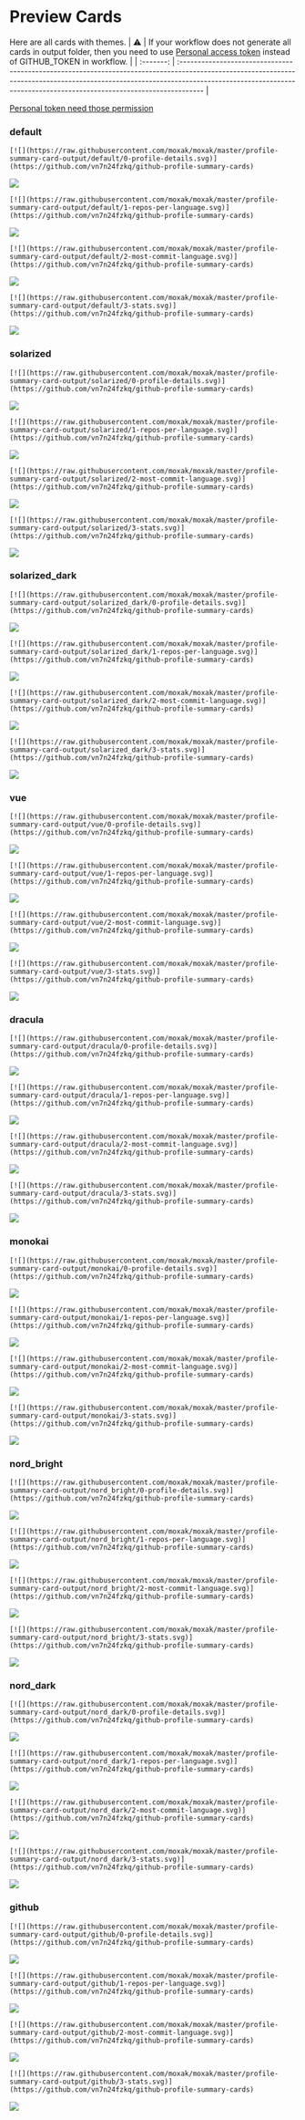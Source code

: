 
# Preview Cards

Here are all cards with themes.
| :warning: | If your workflow does not generate all cards in output folder, then you need to use [Personal access token](https://docs.github.com/en/actions/configuring-and-managing-workflows/creating-and-storing-encrypted-secrets) instead of GITHUB_TOKEN in workflow. |
| :-------: | :------------------------------------------------------------------------------------------------------------------------------------------------------------------------------------------------------------------------------------------------ |

[Personal token need those permission](https://github.com/vn7n24fzkq/github-profile-summary-cards/wiki/Personal-access-token-permissions)


### default


```
[![](https://raw.githubusercontent.com/moxak/moxak/master/profile-summary-card-output/default/0-profile-details.svg)](https://github.com/vn7n24fzkq/github-profile-summary-cards)
```
![](https://raw.githubusercontent.com/moxak/moxak/master/profile-summary-card-output/default/0-profile-details.svg)


```
[![](https://raw.githubusercontent.com/moxak/moxak/master/profile-summary-card-output/default/1-repos-per-language.svg)](https://github.com/vn7n24fzkq/github-profile-summary-cards)
```
![](https://raw.githubusercontent.com/moxak/moxak/master/profile-summary-card-output/default/1-repos-per-language.svg)


```
[![](https://raw.githubusercontent.com/moxak/moxak/master/profile-summary-card-output/default/2-most-commit-language.svg)](https://github.com/vn7n24fzkq/github-profile-summary-cards)
```
![](https://raw.githubusercontent.com/moxak/moxak/master/profile-summary-card-output/default/2-most-commit-language.svg)


```
[![](https://raw.githubusercontent.com/moxak/moxak/master/profile-summary-card-output/default/3-stats.svg)](https://github.com/vn7n24fzkq/github-profile-summary-cards)
```
![](https://raw.githubusercontent.com/moxak/moxak/master/profile-summary-card-output/default/3-stats.svg)


### solarized


```
[![](https://raw.githubusercontent.com/moxak/moxak/master/profile-summary-card-output/solarized/0-profile-details.svg)](https://github.com/vn7n24fzkq/github-profile-summary-cards)
```
![](https://raw.githubusercontent.com/moxak/moxak/master/profile-summary-card-output/solarized/0-profile-details.svg)


```
[![](https://raw.githubusercontent.com/moxak/moxak/master/profile-summary-card-output/solarized/1-repos-per-language.svg)](https://github.com/vn7n24fzkq/github-profile-summary-cards)
```
![](https://raw.githubusercontent.com/moxak/moxak/master/profile-summary-card-output/solarized/1-repos-per-language.svg)


```
[![](https://raw.githubusercontent.com/moxak/moxak/master/profile-summary-card-output/solarized/2-most-commit-language.svg)](https://github.com/vn7n24fzkq/github-profile-summary-cards)
```
![](https://raw.githubusercontent.com/moxak/moxak/master/profile-summary-card-output/solarized/2-most-commit-language.svg)


```
[![](https://raw.githubusercontent.com/moxak/moxak/master/profile-summary-card-output/solarized/3-stats.svg)](https://github.com/vn7n24fzkq/github-profile-summary-cards)
```
![](https://raw.githubusercontent.com/moxak/moxak/master/profile-summary-card-output/solarized/3-stats.svg)


### solarized_dark


```
[![](https://raw.githubusercontent.com/moxak/moxak/master/profile-summary-card-output/solarized_dark/0-profile-details.svg)](https://github.com/vn7n24fzkq/github-profile-summary-cards)
```
![](https://raw.githubusercontent.com/moxak/moxak/master/profile-summary-card-output/solarized_dark/0-profile-details.svg)


```
[![](https://raw.githubusercontent.com/moxak/moxak/master/profile-summary-card-output/solarized_dark/1-repos-per-language.svg)](https://github.com/vn7n24fzkq/github-profile-summary-cards)
```
![](https://raw.githubusercontent.com/moxak/moxak/master/profile-summary-card-output/solarized_dark/1-repos-per-language.svg)


```
[![](https://raw.githubusercontent.com/moxak/moxak/master/profile-summary-card-output/solarized_dark/2-most-commit-language.svg)](https://github.com/vn7n24fzkq/github-profile-summary-cards)
```
![](https://raw.githubusercontent.com/moxak/moxak/master/profile-summary-card-output/solarized_dark/2-most-commit-language.svg)


```
[![](https://raw.githubusercontent.com/moxak/moxak/master/profile-summary-card-output/solarized_dark/3-stats.svg)](https://github.com/vn7n24fzkq/github-profile-summary-cards)
```
![](https://raw.githubusercontent.com/moxak/moxak/master/profile-summary-card-output/solarized_dark/3-stats.svg)


### vue


```
[![](https://raw.githubusercontent.com/moxak/moxak/master/profile-summary-card-output/vue/0-profile-details.svg)](https://github.com/vn7n24fzkq/github-profile-summary-cards)
```
![](https://raw.githubusercontent.com/moxak/moxak/master/profile-summary-card-output/vue/0-profile-details.svg)


```
[![](https://raw.githubusercontent.com/moxak/moxak/master/profile-summary-card-output/vue/1-repos-per-language.svg)](https://github.com/vn7n24fzkq/github-profile-summary-cards)
```
![](https://raw.githubusercontent.com/moxak/moxak/master/profile-summary-card-output/vue/1-repos-per-language.svg)


```
[![](https://raw.githubusercontent.com/moxak/moxak/master/profile-summary-card-output/vue/2-most-commit-language.svg)](https://github.com/vn7n24fzkq/github-profile-summary-cards)
```
![](https://raw.githubusercontent.com/moxak/moxak/master/profile-summary-card-output/vue/2-most-commit-language.svg)


```
[![](https://raw.githubusercontent.com/moxak/moxak/master/profile-summary-card-output/vue/3-stats.svg)](https://github.com/vn7n24fzkq/github-profile-summary-cards)
```
![](https://raw.githubusercontent.com/moxak/moxak/master/profile-summary-card-output/vue/3-stats.svg)


### dracula


```
[![](https://raw.githubusercontent.com/moxak/moxak/master/profile-summary-card-output/dracula/0-profile-details.svg)](https://github.com/vn7n24fzkq/github-profile-summary-cards)
```
![](https://raw.githubusercontent.com/moxak/moxak/master/profile-summary-card-output/dracula/0-profile-details.svg)


```
[![](https://raw.githubusercontent.com/moxak/moxak/master/profile-summary-card-output/dracula/1-repos-per-language.svg)](https://github.com/vn7n24fzkq/github-profile-summary-cards)
```
![](https://raw.githubusercontent.com/moxak/moxak/master/profile-summary-card-output/dracula/1-repos-per-language.svg)


```
[![](https://raw.githubusercontent.com/moxak/moxak/master/profile-summary-card-output/dracula/2-most-commit-language.svg)](https://github.com/vn7n24fzkq/github-profile-summary-cards)
```
![](https://raw.githubusercontent.com/moxak/moxak/master/profile-summary-card-output/dracula/2-most-commit-language.svg)


```
[![](https://raw.githubusercontent.com/moxak/moxak/master/profile-summary-card-output/dracula/3-stats.svg)](https://github.com/vn7n24fzkq/github-profile-summary-cards)
```
![](https://raw.githubusercontent.com/moxak/moxak/master/profile-summary-card-output/dracula/3-stats.svg)


### monokai


```
[![](https://raw.githubusercontent.com/moxak/moxak/master/profile-summary-card-output/monokai/0-profile-details.svg)](https://github.com/vn7n24fzkq/github-profile-summary-cards)
```
![](https://raw.githubusercontent.com/moxak/moxak/master/profile-summary-card-output/monokai/0-profile-details.svg)


```
[![](https://raw.githubusercontent.com/moxak/moxak/master/profile-summary-card-output/monokai/1-repos-per-language.svg)](https://github.com/vn7n24fzkq/github-profile-summary-cards)
```
![](https://raw.githubusercontent.com/moxak/moxak/master/profile-summary-card-output/monokai/1-repos-per-language.svg)


```
[![](https://raw.githubusercontent.com/moxak/moxak/master/profile-summary-card-output/monokai/2-most-commit-language.svg)](https://github.com/vn7n24fzkq/github-profile-summary-cards)
```
![](https://raw.githubusercontent.com/moxak/moxak/master/profile-summary-card-output/monokai/2-most-commit-language.svg)


```
[![](https://raw.githubusercontent.com/moxak/moxak/master/profile-summary-card-output/monokai/3-stats.svg)](https://github.com/vn7n24fzkq/github-profile-summary-cards)
```
![](https://raw.githubusercontent.com/moxak/moxak/master/profile-summary-card-output/monokai/3-stats.svg)


### nord_bright


```
[![](https://raw.githubusercontent.com/moxak/moxak/master/profile-summary-card-output/nord_bright/0-profile-details.svg)](https://github.com/vn7n24fzkq/github-profile-summary-cards)
```
![](https://raw.githubusercontent.com/moxak/moxak/master/profile-summary-card-output/nord_bright/0-profile-details.svg)


```
[![](https://raw.githubusercontent.com/moxak/moxak/master/profile-summary-card-output/nord_bright/1-repos-per-language.svg)](https://github.com/vn7n24fzkq/github-profile-summary-cards)
```
![](https://raw.githubusercontent.com/moxak/moxak/master/profile-summary-card-output/nord_bright/1-repos-per-language.svg)


```
[![](https://raw.githubusercontent.com/moxak/moxak/master/profile-summary-card-output/nord_bright/2-most-commit-language.svg)](https://github.com/vn7n24fzkq/github-profile-summary-cards)
```
![](https://raw.githubusercontent.com/moxak/moxak/master/profile-summary-card-output/nord_bright/2-most-commit-language.svg)


```
[![](https://raw.githubusercontent.com/moxak/moxak/master/profile-summary-card-output/nord_bright/3-stats.svg)](https://github.com/vn7n24fzkq/github-profile-summary-cards)
```
![](https://raw.githubusercontent.com/moxak/moxak/master/profile-summary-card-output/nord_bright/3-stats.svg)


### nord_dark


```
[![](https://raw.githubusercontent.com/moxak/moxak/master/profile-summary-card-output/nord_dark/0-profile-details.svg)](https://github.com/vn7n24fzkq/github-profile-summary-cards)
```
![](https://raw.githubusercontent.com/moxak/moxak/master/profile-summary-card-output/nord_dark/0-profile-details.svg)


```
[![](https://raw.githubusercontent.com/moxak/moxak/master/profile-summary-card-output/nord_dark/1-repos-per-language.svg)](https://github.com/vn7n24fzkq/github-profile-summary-cards)
```
![](https://raw.githubusercontent.com/moxak/moxak/master/profile-summary-card-output/nord_dark/1-repos-per-language.svg)


```
[![](https://raw.githubusercontent.com/moxak/moxak/master/profile-summary-card-output/nord_dark/2-most-commit-language.svg)](https://github.com/vn7n24fzkq/github-profile-summary-cards)
```
![](https://raw.githubusercontent.com/moxak/moxak/master/profile-summary-card-output/nord_dark/2-most-commit-language.svg)


```
[![](https://raw.githubusercontent.com/moxak/moxak/master/profile-summary-card-output/nord_dark/3-stats.svg)](https://github.com/vn7n24fzkq/github-profile-summary-cards)
```
![](https://raw.githubusercontent.com/moxak/moxak/master/profile-summary-card-output/nord_dark/3-stats.svg)


### github


```
[![](https://raw.githubusercontent.com/moxak/moxak/master/profile-summary-card-output/github/0-profile-details.svg)](https://github.com/vn7n24fzkq/github-profile-summary-cards)
```
![](https://raw.githubusercontent.com/moxak/moxak/master/profile-summary-card-output/github/0-profile-details.svg)


```
[![](https://raw.githubusercontent.com/moxak/moxak/master/profile-summary-card-output/github/1-repos-per-language.svg)](https://github.com/vn7n24fzkq/github-profile-summary-cards)
```
![](https://raw.githubusercontent.com/moxak/moxak/master/profile-summary-card-output/github/1-repos-per-language.svg)


```
[![](https://raw.githubusercontent.com/moxak/moxak/master/profile-summary-card-output/github/2-most-commit-language.svg)](https://github.com/vn7n24fzkq/github-profile-summary-cards)
```
![](https://raw.githubusercontent.com/moxak/moxak/master/profile-summary-card-output/github/2-most-commit-language.svg)


```
[![](https://raw.githubusercontent.com/moxak/moxak/master/profile-summary-card-output/github/3-stats.svg)](https://github.com/vn7n24fzkq/github-profile-summary-cards)
```
![](https://raw.githubusercontent.com/moxak/moxak/master/profile-summary-card-output/github/3-stats.svg)

